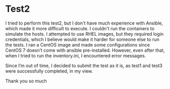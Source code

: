 # Test2

I tried to perform this test2, but I don't have much experience with Ansible, which made it more difficult to execute.
I couldn't run the containers to simulate the hosts. I attempted to use RHEL images, but they required login credentials, which I believe would make it harder for someone else to run the tests.
I ran a CentOS image and made some configurations since CentOS 7 doesn’t come with ansible pre-installed. However, even after that, when I tried to run the inventory.ini, I encountered error messages.

Since I’m out of time, I decided to submit the test as it is, as test1 and test3 were successfully completed, in my view.

Thank you so much